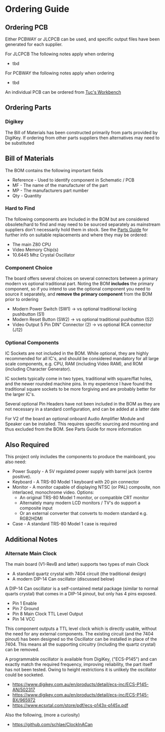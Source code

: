 
# Ordering Guide

## Ordering PCB 

Either PCBWAY or JLCPCB can be used, and specific output files have been generated for each supplier.

For JLCPCB The following notes apply when ordering
* tbd

For PCBWAY the following notes apply when ordering
* tbd

An individual PCB can be ordered from [Tuc's Workbench](https://shop.tucs-workbench.com/products/trs-80-model-i-revision-k)

## Ordering Parts

### Digikey

The Bill of Materials has been constructed primarily from parts provided by DigiKey.
If ordering from other parts suppliers then alternatives may need to be substituted

## Bill of Materials

The BOM contains the following important fields
* Reference - Used to identify component in Schematic / PCB
* MF - The name of the manufacturer of the part
* MP - The manufacturers part number
* Qty - Quantity

### Hard to Find

The following components are Included in the BOM but are considered obsolete/hard to find and may 
need to be sourced separately as mainstream suppliers don't necessarily hold them in stock.
See the [Parts Guide](PARTS_GUIDE.md) for further info on suitable replacements and where they may be ordered:
* The main Z80 CPU
* Video Memory Chip(s)
* 10.6445 Mhz Crystal Oscillator

### Component Choice

The board offers several choices on several connectors between a primary modern 
vs optional traditional part.  Noting the BOM **includes** the primary component, 
so if you intend to use the optional component you need to source it separately, 
and **remove the primary component** from the BOM prior to ordering

* Modern Power Switch (SW1) -> vs optional traditional locking pushbutton (S1) 
* Modern Reset Button (SW2) -> vs optional traditional pushbutton (S2)
* Video Output 5 Pin DIN" Connector (2) -> vs optional RCA connector (J12)

### Optional Components

IC Sockets are not included in the BOM. While optional, they are highly recommended for all IC's, 
and should be considered mandatory for all large scale components, e.g. CPU,
RAM (including Video RAM), and ROM (including Character Generator). 

IC sockets typically come in two types, traditional with square/flat holes, and the newer rounded
machine pins. In my experience I have found the traditional square sockets to be more forgiving
and are probably better for the larger IC's.

Several optional Pin Headers have not been included in the BOM as
they are not necessary in a standard configuration, and can be added at a latter date

For V2 of the board an optional onboard Audio Amplifier Module and Speaker can be 
installed. This requires specific sourcing and mounting and thus excluded from the BOM.
See Parts Guide for more information

## Also Required

This project only includes the components to produce the mainboard, you also need:

* Power Supply - A 5V regulated power supply with barrel jack (centre positive).
* Keyboard - A TRS-80 Model 1 keyboard with 20 pin connector  
* Monitor -  A monitor capable of displaying NTSC (or PAL) composite, non interlaced, monochrome video. Options:
  * An original TRS-80 Model 1 monitor, or compatible CRT monitor
  * Alternately many modern LCD monitors / TV's do support a composite input
  * Or an external converter that converts to modern standard e.g. RGB2HDMI
* Case - A standard TRS-80 Model 1 case is required

## Additional Notes

### Alternate Main Clock

The main board (V1-RevB and latter) supports two types of main Clock
* A standard quartz crystal with 7404 circuit (the traditional design)
* A modern DIP-14 Can oscillator (discussed below)

A DIP-14 Can oscillator is a self-contained metal package (similar to normal quarts crystal) 
that comes in a DIP-14 pinout, but only has 4 pins exposed.
* Pin 1 Enable
* Pin 7 Ground
* Pin 8 Main Clock TTL Level Output
* Pin 14 VCC

This component outputs a TTL level clock which is directly usable, without the need for any 
external components. The existing circuit (and the 7404 pinout) has been designed so
the Oscillator can be installed in place of the 7404.
This means all the supporting circuitry (including the quartz crystal) can be removed.

A programmable oscillator is available from DigiKey, ("ECS-P145") and can exactly match
the required frequency, improving reliability, the part itself has not been tested.
Owing to height restrictions it is unlikely the oscillator could be socketed.

* https://www.digikey.com.au/en/products/detail/ecs-inc/ECS-P145-AN/502317
* https://www.digikey.com.au/en/products/detail/ecs-inc/ECS-P145-BX/965972
* https://www.ecsxtal.com/store/pdf/ecs-p143x-p145x.pdf

Also the following, (more a curiosity)
* https://github.com/schlae/ClockInACan
